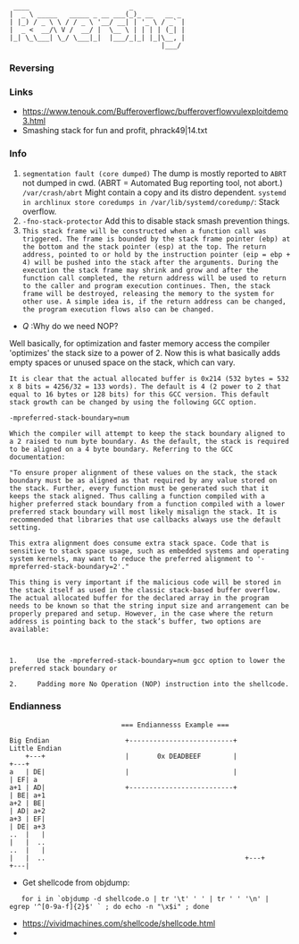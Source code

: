 ```

 ____                         _             
|  _ \ _____   _____ _ __ ___(_)_ __   __ _ 
| |_) / _ \ \ / / _ \ '__/ __| | '_ \ / _` |
|  _ <  __/\ V /  __/ |  \__ \ | | | | (_| |
|_| \_\___| \_/ \___|_|  |___/_|_| |_|\__, |
                                      |___/ 
```

### Reversing
<wikipedia reverse engineering>

### Links
* https://www.tenouk.com/Bufferoverflowc/bufferoverflowvulexploitdemo3.html
* Smashing stack for fun and profit, phrack49|14.txt

### Info
1. `segmentation fault (core dumped)` The dump is mostly reported to `ABRT` not dumped in cwd. (ABRT = Automated Bug reporting tool, not abort.) 
   `/var/crash/abrt` Might contain a copy and its distro dependent.
   `systemd in archlinux store coredumps in /var/lib/systemd/coredump/`: Stack overflow.
2. `-fno-stack-protector` Add this to disable stack smash prevention things.
3. ``` This stack frame will be constructed when a function call was triggered. The frame is bounded by the stack frame pointer (ebp) at the bottom and the stack pointer (esp) at the top. The return address, pointed to or hold by the instruction pointer (eip = ebp + 4) will be pushed into the stack after the arguments. During the execution the stack frame may shrink and grow and after the function call completed, the return address will be used to return to the caller and program execution continues. Then, the stack frame will be destroyed, releasing the memory to the system for other use. A simple idea is, if the return address can be changed, the program execution flows also can be changed. ```

* *Q* :Why do we need NOP? 

Well basically, for optimization and faster memory access the compiler 'optimizes' the stack size to a power of 2. Now this is what basically adds empty spaces or unused space on the stack, which can vary.

```
It is clear that the actual allocated buffer is 0x214 (532 bytes = 532 x 8 bits = 4256/32 = 133 words). The default is 4 (2 power to 2 that equal to 16 bytes or 128 bits) for this GCC version. This default stack growth can be changed by using the following GCC option.

-mpreferred-stack-boundary=num

Which the compiler will attempt to keep the stack boundary aligned to a 2 raised to num byte boundary. As the default, the stack is required to be aligned on a 4 byte boundary. Referring to the GCC documentation:

"To ensure proper alignment of these values on the stack, the stack boundary must be as aligned as that required by any value stored on the stack. Further, every function must be generated such that it keeps the stack aligned. Thus calling a function compiled with a higher preferred stack boundary from a function compiled with a lower preferred stack boundary will most likely misalign the stack. It is recommended that libraries that use callbacks always use the default setting.

This extra alignment does consume extra stack space. Code that is sensitive to stack space usage, such as embedded systems and operating system kernels, may want to reduce the preferred alignment to '-mpreferred-stack-boundary=2'."

This thing is very important if the malicious code will be stored in the stack itself as used in the classic stack-based buffer overflow. The actual allocated buffer for the declared array in the program needs to be known so that the string input size and arrangement can be properly prepared and setup. However, in the case where the return address is pointing back to the stack’s buffer, two options are available:

 

1.     Use the -mpreferred-stack-boundary=num gcc option to lower the preferred stack boundary or

2.     Padding more No Operation (NOP) instruction into the shellcode.
```

### Endianness

```
                            === Endiannesss Example ===
                            
Big Endian                   +--------------------------+           Little Endian
    +---+                    |       0x DEADBEEF        |              +---+
a   | DE|                    |                          |              | EF| a
a+1 | AD|                    +--------------------------+              | BE| a+1
a+2 | BE|                                                              | AD| a+2
a+3 | EF|                                                              | DE| a+3
..  |   |                                                              |   |  ..
..  |   |                                                              |   |  ..                                                  +---+                                                              +---|

```

* Get shellcode from objdump:
```
   for i in `objdump -d shellcode.o | tr '\t' ' ' | tr ' ' '\n' | egrep '^[0-9a-f]{2}$' ` ; do echo -n "\x$i" ; done
```
* https://vividmachines.com/shellcode/shellcode.html
* 
